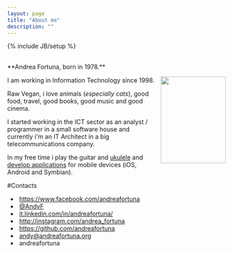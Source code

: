 ```yaml
---
layout: page
title: "About me"
description: ""
---
```

{% include JB/setup %}



<br/>
**Andrea Fortuna, born in 1978.**

<a href="http://4.bp.blogspot.com/-Gcum7xipqJI/USoINw-e-kI/AAAAAAAAEaI/PtjVufUBil8/s1600/AndyF2_small.jpg" imageanchor="1" style="clear: right; float: right; margin-bottom: 1em; margin-left: 1em;"><img src="http://4.bp.blogspot.com/-Gcum7xipqJI/USoINw-e-kI/AAAAAAAAEaI/PtjVufUBil8/s200/AndyF2_small.jpg" border="0" height="200" width="150"></a>

I am working in Information Technology since 1998.

Raw Vegan, i love animals (*especially cats*), good food, travel, good books, good music and good cinema.

I started working in the ICT sector as an analyst / programmer in a small software house and currently i'm an IT Architect in a big telecommunications company.

In my free time i play the guitar and [ukulele](ukulele.html) and [develop applications](portfolio.html) for mobile devices (iOS, Android and Symbian).


#Contacts

<ul>
<li><i class="icon-facebook"></i>&nbsp;<a href="https://www.facebook.com/andreafortuna" target="_blank">https://www.facebook.com/andreafortuna</a></li>
<li><i class="icon-twitter"></i>&nbsp;<a href="https://twitter.com/AndyF" target="_blank">@AndyF</a></li>
<li><i class="icon-linkedin"></i>&nbsp;<a href="http://it.linkedin.com/in/andreafortuna/" target="_blank">it.linkedin.com/in/andreafortuna/</a></li>
<li><i class="icon-instagram"></i>&nbsp;<a href="http://instagram.com/andrea_fortuna" target="_blank">http://instagram.com/andrea_fortuna</a></li>
<li><i class="icon-github"></i>&nbsp;<a href="https://github.com/andreafortuna">https://github.com/andreafortuna</a></li>
<li><i class="icon-envelope"></i>&nbsp;<a href="mailto:andy@andreafortuna.org" target="_blank">andy@andreafortuna.org</a></li>
<li><i class="icon-skype"></i>&nbsp;andreafortuna</li>
</ul>
<div style="clear: both;"></div>

